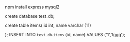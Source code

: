 npm install express mysql2






create database test_db;

create table items(
id int,
name varchar (11)

);
INSERT INTO `test_db`.`items`
(id,
name)
VALUES
('1','fggg');


